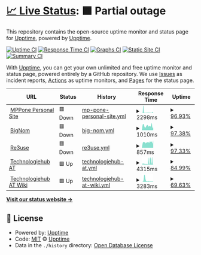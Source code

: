# [📈 Live Status](https://up.mpp.one): <!--live status--> **🟧 Partial outage**

This repository contains the open-source uptime monitor and status page for [Upptime](https://upptime.js.org), powered by [Upptime](https://github.com/upptime/upptime).

[![Uptime CI](https://github.com/MPPexcellent/upptime/workflows/Uptime%20CI/badge.svg)](https://github.com/MPPexcellent/upptime/actions?query=workflow%3A%22Uptime+CI%22)
[![Response Time CI](https://github.com/MPPexcellent/upptime/workflows/Response%20Time%20CI/badge.svg)](https://github.com/MPPexcellent/upptime/actions?query=workflow%3A%22Response+Time+CI%22)
[![Graphs CI](https://github.com/MPPexcellent/upptime/workflows/Graphs%20CI/badge.svg)](https://github.com/MPPexcellent/upptime/actions?query=workflow%3A%22Graphs+CI%22)
[![Static Site CI](https://github.com/MPPexcellent/upptime/workflows/Static%20Site%20CI/badge.svg)](https://github.com/MPPexcellent/upptime/actions?query=workflow%3A%22Static+Site+CI%22)
[![Summary CI](https://github.com/MPPexcellent/upptime/workflows/Summary%20CI/badge.svg)](https://github.com/MPPexcellent/upptime/actions?query=workflow%3A%22Summary+CI%22)

With [Upptime](https://upptime.js.org), you can get your own unlimited and free uptime monitor and status page, powered entirely by a GitHub repository. We use [Issues](https://github.com/upptime/upptime/issues) as incident reports, [Actions](https://github.com/MPPexcellent/upptime/actions) as uptime monitors, and [Pages](https://up.mpp.one) for the status page.

<!--start: status pages-->
<!-- This summary is generated by Upptime (https://github.com/upptime/upptime) -->
<!-- Do not edit this manually, your changes will be overwritten -->
<!-- prettier-ignore -->
| URL | Status | History | Response Time | Uptime |
| --- | ------ | ------- | ------------- | ------ |
| <img alt="" src="https://icons.duckduckgo.com/ip3/mpp.one.ico" height="13"> [MPPone Personal Site](https://mpp.one) | 🟥 Down | [mp-pone-personal-site.yml](https://github.com/MPPexcellent/upptime/commits/HEAD/history/mp-pone-personal-site.yml) | <details><summary><img alt="Response time graph" src="./graphs/mp-pone-personal-site/response-time-week.png" height="20"> 2298ms</summary><br><a href="https://up.mpp.one/history/mp-pone-personal-site"><img alt="Response time 2195" src="https://img.shields.io/endpoint?url=https%3A%2F%2Fraw.githubusercontent.com%2FMPPexcellent%2Fupptime%2FHEAD%2Fapi%2Fmp-pone-personal-site%2Fresponse-time.json"></a><br><a href="https://up.mpp.one/history/mp-pone-personal-site"><img alt="24-hour response time 1519" src="https://img.shields.io/endpoint?url=https%3A%2F%2Fraw.githubusercontent.com%2FMPPexcellent%2Fupptime%2FHEAD%2Fapi%2Fmp-pone-personal-site%2Fresponse-time-day.json"></a><br><a href="https://up.mpp.one/history/mp-pone-personal-site"><img alt="7-day response time 2298" src="https://img.shields.io/endpoint?url=https%3A%2F%2Fraw.githubusercontent.com%2FMPPexcellent%2Fupptime%2FHEAD%2Fapi%2Fmp-pone-personal-site%2Fresponse-time-week.json"></a><br><a href="https://up.mpp.one/history/mp-pone-personal-site"><img alt="30-day response time 2195" src="https://img.shields.io/endpoint?url=https%3A%2F%2Fraw.githubusercontent.com%2FMPPexcellent%2Fupptime%2FHEAD%2Fapi%2Fmp-pone-personal-site%2Fresponse-time-month.json"></a><br><a href="https://up.mpp.one/history/mp-pone-personal-site"><img alt="1-year response time 2195" src="https://img.shields.io/endpoint?url=https%3A%2F%2Fraw.githubusercontent.com%2FMPPexcellent%2Fupptime%2FHEAD%2Fapi%2Fmp-pone-personal-site%2Fresponse-time-year.json"></a></details> | <details><summary><a href="https://up.mpp.one/history/mp-pone-personal-site">96.93%</a></summary><a href="https://up.mpp.one/history/mp-pone-personal-site"><img alt="All-time uptime 95.89%" src="https://img.shields.io/endpoint?url=https%3A%2F%2Fraw.githubusercontent.com%2FMPPexcellent%2Fupptime%2FHEAD%2Fapi%2Fmp-pone-personal-site%2Fuptime.json"></a><br><a href="https://up.mpp.one/history/mp-pone-personal-site"><img alt="24-hour uptime 96.67%" src="https://img.shields.io/endpoint?url=https%3A%2F%2Fraw.githubusercontent.com%2FMPPexcellent%2Fupptime%2FHEAD%2Fapi%2Fmp-pone-personal-site%2Fuptime-day.json"></a><br><a href="https://up.mpp.one/history/mp-pone-personal-site"><img alt="7-day uptime 96.93%" src="https://img.shields.io/endpoint?url=https%3A%2F%2Fraw.githubusercontent.com%2FMPPexcellent%2Fupptime%2FHEAD%2Fapi%2Fmp-pone-personal-site%2Fuptime-week.json"></a><br><a href="https://up.mpp.one/history/mp-pone-personal-site"><img alt="30-day uptime 95.89%" src="https://img.shields.io/endpoint?url=https%3A%2F%2Fraw.githubusercontent.com%2FMPPexcellent%2Fupptime%2FHEAD%2Fapi%2Fmp-pone-personal-site%2Fuptime-month.json"></a><br><a href="https://up.mpp.one/history/mp-pone-personal-site"><img alt="1-year uptime 95.89%" src="https://img.shields.io/endpoint?url=https%3A%2F%2Fraw.githubusercontent.com%2FMPPexcellent%2Fupptime%2FHEAD%2Fapi%2Fmp-pone-personal-site%2Fuptime-year.json"></a></details>
| <img alt="" src="https://icons.duckduckgo.com/ip3/bignom.mpp.one.ico" height="13"> [BigNom](https://bignom.mpp.one) | 🟥 Down | [big-nom.yml](https://github.com/MPPexcellent/upptime/commits/HEAD/history/big-nom.yml) | <details><summary><img alt="Response time graph" src="./graphs/big-nom/response-time-week.png" height="20"> 1010ms</summary><br><a href="https://up.mpp.one/history/big-nom"><img alt="Response time 1553" src="https://img.shields.io/endpoint?url=https%3A%2F%2Fraw.githubusercontent.com%2FMPPexcellent%2Fupptime%2FHEAD%2Fapi%2Fbig-nom%2Fresponse-time.json"></a><br><a href="https://up.mpp.one/history/big-nom"><img alt="24-hour response time 840" src="https://img.shields.io/endpoint?url=https%3A%2F%2Fraw.githubusercontent.com%2FMPPexcellent%2Fupptime%2FHEAD%2Fapi%2Fbig-nom%2Fresponse-time-day.json"></a><br><a href="https://up.mpp.one/history/big-nom"><img alt="7-day response time 1010" src="https://img.shields.io/endpoint?url=https%3A%2F%2Fraw.githubusercontent.com%2FMPPexcellent%2Fupptime%2FHEAD%2Fapi%2Fbig-nom%2Fresponse-time-week.json"></a><br><a href="https://up.mpp.one/history/big-nom"><img alt="30-day response time 1553" src="https://img.shields.io/endpoint?url=https%3A%2F%2Fraw.githubusercontent.com%2FMPPexcellent%2Fupptime%2FHEAD%2Fapi%2Fbig-nom%2Fresponse-time-month.json"></a><br><a href="https://up.mpp.one/history/big-nom"><img alt="1-year response time 1553" src="https://img.shields.io/endpoint?url=https%3A%2F%2Fraw.githubusercontent.com%2FMPPexcellent%2Fupptime%2FHEAD%2Fapi%2Fbig-nom%2Fresponse-time-year.json"></a></details> | <details><summary><a href="https://up.mpp.one/history/big-nom">97.38%</a></summary><a href="https://up.mpp.one/history/big-nom"><img alt="All-time uptime 96.81%" src="https://img.shields.io/endpoint?url=https%3A%2F%2Fraw.githubusercontent.com%2FMPPexcellent%2Fupptime%2FHEAD%2Fapi%2Fbig-nom%2Fuptime.json"></a><br><a href="https://up.mpp.one/history/big-nom"><img alt="24-hour uptime 96.73%" src="https://img.shields.io/endpoint?url=https%3A%2F%2Fraw.githubusercontent.com%2FMPPexcellent%2Fupptime%2FHEAD%2Fapi%2Fbig-nom%2Fuptime-day.json"></a><br><a href="https://up.mpp.one/history/big-nom"><img alt="7-day uptime 97.38%" src="https://img.shields.io/endpoint?url=https%3A%2F%2Fraw.githubusercontent.com%2FMPPexcellent%2Fupptime%2FHEAD%2Fapi%2Fbig-nom%2Fuptime-week.json"></a><br><a href="https://up.mpp.one/history/big-nom"><img alt="30-day uptime 96.81%" src="https://img.shields.io/endpoint?url=https%3A%2F%2Fraw.githubusercontent.com%2FMPPexcellent%2Fupptime%2FHEAD%2Fapi%2Fbig-nom%2Fuptime-month.json"></a><br><a href="https://up.mpp.one/history/big-nom"><img alt="1-year uptime 96.81%" src="https://img.shields.io/endpoint?url=https%3A%2F%2Fraw.githubusercontent.com%2FMPPexcellent%2Fupptime%2FHEAD%2Fapi%2Fbig-nom%2Fuptime-year.json"></a></details>
| <img alt="" src="https://icons.duckduckgo.com/ip3/re3use.at.ico" height="13"> [Re3use](https://re3use.at) | 🟥 Down | [re3use.yml](https://github.com/MPPexcellent/upptime/commits/HEAD/history/re3use.yml) | <details><summary><img alt="Response time graph" src="./graphs/re3use/response-time-week.png" height="20"> 857ms</summary><br><a href="https://up.mpp.one/history/re3use"><img alt="Response time 803" src="https://img.shields.io/endpoint?url=https%3A%2F%2Fraw.githubusercontent.com%2FMPPexcellent%2Fupptime%2FHEAD%2Fapi%2Fre3use%2Fresponse-time.json"></a><br><a href="https://up.mpp.one/history/re3use"><img alt="24-hour response time 912" src="https://img.shields.io/endpoint?url=https%3A%2F%2Fraw.githubusercontent.com%2FMPPexcellent%2Fupptime%2FHEAD%2Fapi%2Fre3use%2Fresponse-time-day.json"></a><br><a href="https://up.mpp.one/history/re3use"><img alt="7-day response time 857" src="https://img.shields.io/endpoint?url=https%3A%2F%2Fraw.githubusercontent.com%2FMPPexcellent%2Fupptime%2FHEAD%2Fapi%2Fre3use%2Fresponse-time-week.json"></a><br><a href="https://up.mpp.one/history/re3use"><img alt="30-day response time 803" src="https://img.shields.io/endpoint?url=https%3A%2F%2Fraw.githubusercontent.com%2FMPPexcellent%2Fupptime%2FHEAD%2Fapi%2Fre3use%2Fresponse-time-month.json"></a><br><a href="https://up.mpp.one/history/re3use"><img alt="1-year response time 803" src="https://img.shields.io/endpoint?url=https%3A%2F%2Fraw.githubusercontent.com%2FMPPexcellent%2Fupptime%2FHEAD%2Fapi%2Fre3use%2Fresponse-time-year.json"></a></details> | <details><summary><a href="https://up.mpp.one/history/re3use">97.33%</a></summary><a href="https://up.mpp.one/history/re3use"><img alt="All-time uptime 95.67%" src="https://img.shields.io/endpoint?url=https%3A%2F%2Fraw.githubusercontent.com%2FMPPexcellent%2Fupptime%2FHEAD%2Fapi%2Fre3use%2Fuptime.json"></a><br><a href="https://up.mpp.one/history/re3use"><img alt="24-hour uptime 96.24%" src="https://img.shields.io/endpoint?url=https%3A%2F%2Fraw.githubusercontent.com%2FMPPexcellent%2Fupptime%2FHEAD%2Fapi%2Fre3use%2Fuptime-day.json"></a><br><a href="https://up.mpp.one/history/re3use"><img alt="7-day uptime 97.33%" src="https://img.shields.io/endpoint?url=https%3A%2F%2Fraw.githubusercontent.com%2FMPPexcellent%2Fupptime%2FHEAD%2Fapi%2Fre3use%2Fuptime-week.json"></a><br><a href="https://up.mpp.one/history/re3use"><img alt="30-day uptime 95.67%" src="https://img.shields.io/endpoint?url=https%3A%2F%2Fraw.githubusercontent.com%2FMPPexcellent%2Fupptime%2FHEAD%2Fapi%2Fre3use%2Fuptime-month.json"></a><br><a href="https://up.mpp.one/history/re3use"><img alt="1-year uptime 95.67%" src="https://img.shields.io/endpoint?url=https%3A%2F%2Fraw.githubusercontent.com%2FMPPexcellent%2Fupptime%2FHEAD%2Fapi%2Fre3use%2Fuptime-year.json"></a></details>
| <img alt="" src="https://icons.duckduckgo.com/ip3/www.technologiehub.at.ico" height="13"> [Technologiehub AT](https://www.technologiehub.at) | 🟩 Up | [technologiehub-at.yml](https://github.com/MPPexcellent/upptime/commits/HEAD/history/technologiehub-at.yml) | <details><summary><img alt="Response time graph" src="./graphs/technologiehub-at/response-time-week.png" height="20"> 4315ms</summary><br><a href="https://up.mpp.one/history/technologiehub-at"><img alt="Response time 3761" src="https://img.shields.io/endpoint?url=https%3A%2F%2Fraw.githubusercontent.com%2FMPPexcellent%2Fupptime%2FHEAD%2Fapi%2Ftechnologiehub-at%2Fresponse-time.json"></a><br><a href="https://up.mpp.one/history/technologiehub-at"><img alt="24-hour response time 7511" src="https://img.shields.io/endpoint?url=https%3A%2F%2Fraw.githubusercontent.com%2FMPPexcellent%2Fupptime%2FHEAD%2Fapi%2Ftechnologiehub-at%2Fresponse-time-day.json"></a><br><a href="https://up.mpp.one/history/technologiehub-at"><img alt="7-day response time 4315" src="https://img.shields.io/endpoint?url=https%3A%2F%2Fraw.githubusercontent.com%2FMPPexcellent%2Fupptime%2FHEAD%2Fapi%2Ftechnologiehub-at%2Fresponse-time-week.json"></a><br><a href="https://up.mpp.one/history/technologiehub-at"><img alt="30-day response time 3761" src="https://img.shields.io/endpoint?url=https%3A%2F%2Fraw.githubusercontent.com%2FMPPexcellent%2Fupptime%2FHEAD%2Fapi%2Ftechnologiehub-at%2Fresponse-time-month.json"></a><br><a href="https://up.mpp.one/history/technologiehub-at"><img alt="1-year response time 3761" src="https://img.shields.io/endpoint?url=https%3A%2F%2Fraw.githubusercontent.com%2FMPPexcellent%2Fupptime%2FHEAD%2Fapi%2Ftechnologiehub-at%2Fresponse-time-year.json"></a></details> | <details><summary><a href="https://up.mpp.one/history/technologiehub-at">84.99%</a></summary><a href="https://up.mpp.one/history/technologiehub-at"><img alt="All-time uptime 86.38%" src="https://img.shields.io/endpoint?url=https%3A%2F%2Fraw.githubusercontent.com%2FMPPexcellent%2Fupptime%2FHEAD%2Fapi%2Ftechnologiehub-at%2Fuptime.json"></a><br><a href="https://up.mpp.one/history/technologiehub-at"><img alt="24-hour uptime 93.70%" src="https://img.shields.io/endpoint?url=https%3A%2F%2Fraw.githubusercontent.com%2FMPPexcellent%2Fupptime%2FHEAD%2Fapi%2Ftechnologiehub-at%2Fuptime-day.json"></a><br><a href="https://up.mpp.one/history/technologiehub-at"><img alt="7-day uptime 84.99%" src="https://img.shields.io/endpoint?url=https%3A%2F%2Fraw.githubusercontent.com%2FMPPexcellent%2Fupptime%2FHEAD%2Fapi%2Ftechnologiehub-at%2Fuptime-week.json"></a><br><a href="https://up.mpp.one/history/technologiehub-at"><img alt="30-day uptime 86.38%" src="https://img.shields.io/endpoint?url=https%3A%2F%2Fraw.githubusercontent.com%2FMPPexcellent%2Fupptime%2FHEAD%2Fapi%2Ftechnologiehub-at%2Fuptime-month.json"></a><br><a href="https://up.mpp.one/history/technologiehub-at"><img alt="1-year uptime 86.38%" src="https://img.shields.io/endpoint?url=https%3A%2F%2Fraw.githubusercontent.com%2FMPPexcellent%2Fupptime%2FHEAD%2Fapi%2Ftechnologiehub-at%2Fuptime-year.json"></a></details>
| <img alt="" src="https://icons.duckduckgo.com/ip3/wiki.technologiehub.at.ico" height="13"> [Technologiehub AT Wiki](https://wiki.technologiehub.at) | 🟩 Up | [technologiehub-at-wiki.yml](https://github.com/MPPexcellent/upptime/commits/HEAD/history/technologiehub-at-wiki.yml) | <details><summary><img alt="Response time graph" src="./graphs/technologiehub-at-wiki/response-time-week.png" height="20"> 3283ms</summary><br><a href="https://up.mpp.one/history/technologiehub-at-wiki"><img alt="Response time 2521" src="https://img.shields.io/endpoint?url=https%3A%2F%2Fraw.githubusercontent.com%2FMPPexcellent%2Fupptime%2FHEAD%2Fapi%2Ftechnologiehub-at-wiki%2Fresponse-time.json"></a><br><a href="https://up.mpp.one/history/technologiehub-at-wiki"><img alt="24-hour response time 852" src="https://img.shields.io/endpoint?url=https%3A%2F%2Fraw.githubusercontent.com%2FMPPexcellent%2Fupptime%2FHEAD%2Fapi%2Ftechnologiehub-at-wiki%2Fresponse-time-day.json"></a><br><a href="https://up.mpp.one/history/technologiehub-at-wiki"><img alt="7-day response time 3283" src="https://img.shields.io/endpoint?url=https%3A%2F%2Fraw.githubusercontent.com%2FMPPexcellent%2Fupptime%2FHEAD%2Fapi%2Ftechnologiehub-at-wiki%2Fresponse-time-week.json"></a><br><a href="https://up.mpp.one/history/technologiehub-at-wiki"><img alt="30-day response time 2521" src="https://img.shields.io/endpoint?url=https%3A%2F%2Fraw.githubusercontent.com%2FMPPexcellent%2Fupptime%2FHEAD%2Fapi%2Ftechnologiehub-at-wiki%2Fresponse-time-month.json"></a><br><a href="https://up.mpp.one/history/technologiehub-at-wiki"><img alt="1-year response time 2521" src="https://img.shields.io/endpoint?url=https%3A%2F%2Fraw.githubusercontent.com%2FMPPexcellent%2Fupptime%2FHEAD%2Fapi%2Ftechnologiehub-at-wiki%2Fresponse-time-year.json"></a></details> | <details><summary><a href="https://up.mpp.one/history/technologiehub-at-wiki">69.63%</a></summary><a href="https://up.mpp.one/history/technologiehub-at-wiki"><img alt="All-time uptime 72.43%" src="https://img.shields.io/endpoint?url=https%3A%2F%2Fraw.githubusercontent.com%2FMPPexcellent%2Fupptime%2FHEAD%2Fapi%2Ftechnologiehub-at-wiki%2Fuptime.json"></a><br><a href="https://up.mpp.one/history/technologiehub-at-wiki"><img alt="24-hour uptime 100.00%" src="https://img.shields.io/endpoint?url=https%3A%2F%2Fraw.githubusercontent.com%2FMPPexcellent%2Fupptime%2FHEAD%2Fapi%2Ftechnologiehub-at-wiki%2Fuptime-day.json"></a><br><a href="https://up.mpp.one/history/technologiehub-at-wiki"><img alt="7-day uptime 69.63%" src="https://img.shields.io/endpoint?url=https%3A%2F%2Fraw.githubusercontent.com%2FMPPexcellent%2Fupptime%2FHEAD%2Fapi%2Ftechnologiehub-at-wiki%2Fuptime-week.json"></a><br><a href="https://up.mpp.one/history/technologiehub-at-wiki"><img alt="30-day uptime 72.43%" src="https://img.shields.io/endpoint?url=https%3A%2F%2Fraw.githubusercontent.com%2FMPPexcellent%2Fupptime%2FHEAD%2Fapi%2Ftechnologiehub-at-wiki%2Fuptime-month.json"></a><br><a href="https://up.mpp.one/history/technologiehub-at-wiki"><img alt="1-year uptime 72.43%" src="https://img.shields.io/endpoint?url=https%3A%2F%2Fraw.githubusercontent.com%2FMPPexcellent%2Fupptime%2FHEAD%2Fapi%2Ftechnologiehub-at-wiki%2Fuptime-year.json"></a></details>

<!--end: status pages-->

[**Visit our status website →**](https://up.mpp.one)

## 📄 License

- Powered by: [Upptime](https://github.com/upptime/upptime)
- Code: [MIT](./LICENSE) © [Upptime](https://upptime.js.org)
- Data in the `./history` directory: [Open Database License](https://opendatacommons.org/licenses/odbl/1-0/)
